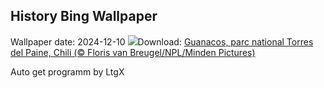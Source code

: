 ## History Bing Wallpaper
Wallpaper date: 2024-12-10
![](https://www.bing.com/th?id=OHR.GuanacosChile_FR-CA0938601929_UHD.jpg&w=1000)Download: [Guanacos, parc national Torres del Paine, Chili (© Floris van Breugel/NPL/Minden Pictures)](https://www.bing.com/th?id=OHR.GuanacosChile_FR-CA0938601929_UHD.jpg)

Auto get programm by LtgX
